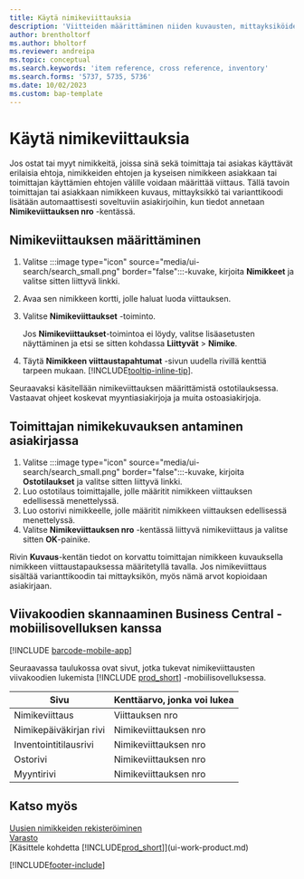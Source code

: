 ```yaml
---
title: Käytä nimikeviittauksia
description: 'Viitteiden määrittäminen niiden kuvausten, mittayksiköiden ja varianttien välille, joita sekä sinä että toimittaja tai asiakas käyttää nimikkeessä.'
author: brentholtorf
ms.author: bholtorf
ms.reviewer: andreipa
ms.topic: conceptual
ms.search.keywords: 'item reference, cross reference, inventory'
ms.search.forms: '5737, 5735, 5736'
ms.date: 10/02/2023
ms.custom: bap-template
---
```

# <a name="use-item-references"></a>Käytä nimikeviittauksia

Jos ostat tai myyt nimikkeitä, joissa sinä sekä toimittaja tai asiakas käyttävät erilaisia ehtoja, nimikkeiden ehtojen ja kyseisen nimikkeen asiakkaan tai toimittajan käyttämien ehtojen välille voidaan määrittää viittaus. Tällä tavoin toimittajan tai asiakkaan nimikkeen kuvaus, mittayksikkö tai varianttikoodi lisätään automaattisesti soveltuviin asiakirjoihin, kun tiedot annetaan **Nimikeviittauksen nro** -kentässä.  

## <a name="to-set-up-an-item-reference"></a>Nimikeviittauksen määrittäminen

1. Valitse :::image type="icon" source="media/ui-search/search_small.png" border="false":::-kuvake, kirjoita **Nimikkeet** ja valitse sitten liittyvä linkki.
2. Avaa sen nimikkeen kortti, jolle haluat luoda viittauksen.
3. Valitse **Nimikeviittaukset** -toiminto.

     Jos **Nimikeviittaukset**-toimintoa ei löydy, valitse lisäasetusten näyttäminen ja etsi se sitten kohdassa **Liittyvät** > **Nimike**.
  
4. Täytä **Nimikkeen viittaustapahtumat** -sivun uudella rivillä kenttiä tarpeen mukaan. [!INCLUDE[tooltip-inline-tip](includes/tooltip-inline-tip_md.md)].

Seuraavaksi käsitellään nimikeviittauksen määrittämistä ostotilauksessa. Vastaavat ohjeet koskevat myyntiasiakirjoja ja muita ostoasiakirjoja.  

## <a name="to-enter-a-vendors-item-description-on-a-document"></a>Toimittajan nimikekuvauksen antaminen asiakirjassa

1. Valitse :::image type="icon" source="media/ui-search/search_small.png" border="false":::-kuvake, kirjoita **Ostotilaukset** ja valitse sitten liittyvä linkki.
2. Luo ostotilaus toimittajalle, jolle määritit nimikkeen viittauksen edellisessä menettelyssä.
3. Luo ostorivi nimikkeelle, jolle määritit nimikkeen viittauksen edellisessä menettelyssä.
4. Valitse **Nimikeviittauksen nro** -kentässä liittyvä nimikeviittaus ja valitse sitten **OK**-painike.

Rivin **Kuvaus**-kentän tiedot on korvattu toimittajan nimikkeen kuvauksella nimikkeen viittaustapauksessa määritetyllä tavalla. Jos nimikeviittaus sisältää varianttikoodin tai mittayksikön, myös nämä arvot kopioidaan asiakirjaan.  

## <a name="scan-barcodes-with-the-business-central-mobile-app"></a>Viivakoodien skannaaminen Business Central -mobiilisovelluksen kanssa

[!INCLUDE [barcode-mobile-app](includes/barcode-mobile-app.md)]

Seuraavassa taulukossa ovat sivut, jotka tukevat nimikeviittausten viivakoodien lukemista [!INCLUDE [prod_short](includes/prod_short.md)] -mobiilisovelluksessa.

|Sivu  |Kenttäarvo, jonka voi lukea  |
|---------|---------|
|Nimikeviittaus     | Viittauksen nro        |
|Nimikepäiväkirjan rivi     | Nimikeviittauksen nro        |
|Inventointitilausrivi     |Nimikeviittauksen nro         |
|Ostorivi     |   Nimikeviittauksen nro      |
|Myyntirivi     | Nimikeviittauksen nro        |

## <a name="see-also"></a>Katso myös

[Uusien nimikkeiden rekisteröiminen](inventory-how-register-new-items.md)  
[Varasto](inventory-manage-inventory.md)  
[Käsittele kohdetta [!INCLUDE[prod_short](includes/prod_short.md)]](ui-work-product.md)


[!INCLUDE[footer-include](includes/footer-banner.md)]
